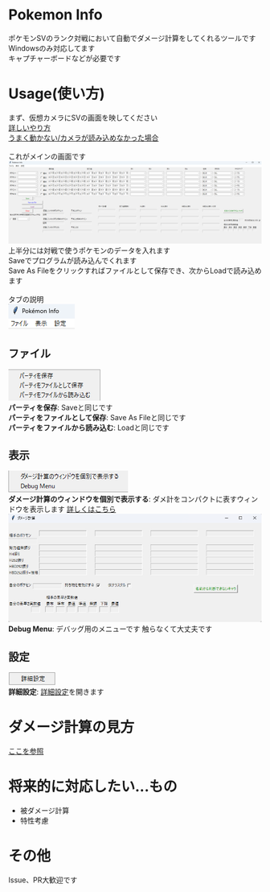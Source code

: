 # Pokemon Info
ポケモンSVのランク対戦において自動でダメージ計算をしてくれるツールです\
Windowsのみ対応してます\
キャプチャーボードなどが必要です

# Usage(使い方)
まず、仮想カメラにSVの画面を映してください\
[詳しいやり方](https://style1925.hateblo.jp/entry/obs-virtual-camera)\
[うまく動かない/カメラが読み込めなかった場合](https://github.com/tororo1066/pokemon_info/wiki/%E3%82%AB%E3%83%A1%E3%83%A9%E3%81%8C%E3%81%86%E3%81%BE%E3%81%8F%E8%AA%AD%E3%81%BF%E8%BE%BC%E3%82%81%E3%81%AA%E3%81%84%E6%99%82%E3%81%AB)\
\
これがメインの画面です
![img.png](readmeFiles/img.png)\
上半分には対戦で使うポケモンのデータを入れます\
Saveでプログラムが読み込んでくれます\
Save As Fileをクリックすればファイルとして保存でき、次からLoadで読み込めます\
\
タブの説明\
![img.png](readmeFiles/img2.png)
## ファイル
![img.png](readmeFiles/img3.png)\
**パーティを保存**: Saveと同じです\
**パーティをファイルとして保存**: Save As Fileと同じです\
**パーティをファイルから読み込む**: Loadと同じです

## 表示
![img.png](readmeFiles/img4.png)\
**ダメージ計算のウィンドウを個別で表示する**: ダメ計をコンパクトに表すウィンドウを表示します
[詳しくはこちら](https://github.com/tororo1066/pokemon_info/wiki/%E3%83%80%E3%83%A1%E3%83%BC%E3%82%B8%E8%A8%88%E7%AE%97%E3%81%AE%E8%A6%8B%E6%96%B9)
![img.png](readmeFiles/img5.png)
**Debug Menu**: デバッグ用のメニューです 触らなくて大丈夫です

## 設定
![img.png](readmeFiles/img6.png)\
**詳細設定**: [詳細設定](https://github.com/tororo1066/pokemon_info/wiki/%E8%A9%B3%E7%B4%B0%E8%A8%AD%E5%AE%9A)を開きます

# ダメージ計算の見方
[ここを参照](https://github.com/tororo1066/pokemon_info/wiki/%E3%83%80%E3%83%A1%E3%83%BC%E3%82%B8%E8%A8%88%E7%AE%97%E3%81%AE%E8%A6%8B%E6%96%B9)

# 将来的に対応したい...もの
- 被ダメージ計算
- 特性考慮

# その他
Issue、PR大歓迎です